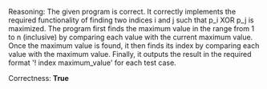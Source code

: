 Reasoning: 
The given program is correct. It correctly implements the required functionality of finding two indices i and j such that p_i XOR p_j is maximized. The program first finds the maximum value in the range from 1 to n (inclusive) by comparing each value with the current maximum value. Once the maximum value is found, it then finds its index by comparing each value with the maximum value. Finally, it outputs the result in the required format '! index maximum_value' for each test case.

Correctness: **True**